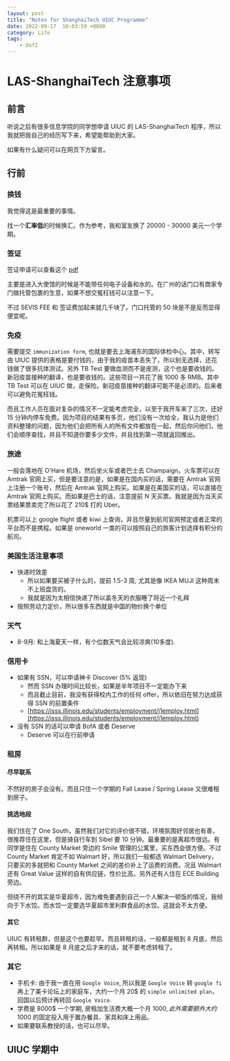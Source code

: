 ```yaml
---
layout: post
title: "Notes for ShanghaiTech UIUC Programme"
date: 2022-09-17  10:03:59 +0800
category: Life
tags: 
    - UofI
---
```


# LAS-ShanghaiTech 注意事项
## 前言
听说之后有很多信息学院的同学想申请 UIUC 的 LAS-ShanghaiTech 程序，所以我就把我自己的经历写下来，希望能帮助到大家。

如果有什么疑问可以在网页下方留言。
## 行前
### 换钱
我觉得这是最重要的事情。

找一个**汇率低**的时候换汇。作为参考，我和室友换了 20000 - 30000 美元一个学期。
### 签证

签证申请可以查看这个 [pdf](https://1drv.ms/b/s!Au3reWMu7K2Cho5X-Pmfd062TCM_kA?e=tkZg3h)

主要是进入大使馆的时候是不能带任何电子设备和水的。在广州的话门口有商家专门做托管包裹的生意，如果不想交冤枉钱可以注意一下。

不过 SEVIS FEE 和 签证费加起来就几千块了。门口托管的 50 块是不是反而显得便宜呢。


### 免疫
需要提交 `immunization form`, 也就是要去上海浦东的国际体检中心。其中，转写由 UIUC 提供的表格是要付钱的，由于我的疫苗本丢失了，所以别无选择，还花钱做了很多抗体测试。另外 TB Test 要做血测而不是皮测，这个也是要收钱的。新冠疫苗接种的翻译，也是要收钱的。这些项目一共花了我 1000 多 RMB。其中 TB Test 可以在 UIUC 做，走保险。新冠疫苗接种的翻译可能不是必须的。后来者可以避免花冤枉钱。

而且工作人员在面对复杂的情况不一定能考虑完全，以至于我开车来了三次，还好 15 分钟内停车免费。因为项目的结果有多页，他们没有一次给全，我认为是他们资料整理的问题，因为他们会把所有人的所有文件都放在一起，然后你问他们，他们会顺序查找，并且不知道你要多少文件，并且找到第一项就返回推出。

### 旅途
一般会落地在 O'Hare 机场，然后坐火车或者巴士去 Champaign。火车票可以在 Amtrak 官网上买，但是要注意的是，如果是在国内买的话，需要在 Amtrak 官网上注册一个账号，然后在 Amtrak 官网上购买。如果是在美国买的话，可以直接在 Amtrak 官网上购买。而如果是巴士的话，注意提前 N 天买票。我就是因为当天买票结果票卖完了所以花了 210$ 打的 Uber。

机票可以上 google flight 或者 kiwi 上查询，并且尽量到航司官网预定或者正常的平台而不是携程。如果是 oneworld 一类的可以按照自己的旅客计划选择有积分的航司。

### 美国生活注意事项
- 快递时效差
    - 所以如果要买被子什么的，提前 1.5-3 周, 尤其是像 IKEA MUJI 这种周末不上班盘货的。
    - 我就是因为太相信快递了所以盖冬天的衣服睡了将近一个礼拜
- 按照劳动力定价，所以很多东西就是中国的物价换个单位

### 天气
- 8-9月: 和上海夏天一样，有个位数天气会比较凉爽(10多度).

### 信用卡
- 如果有 SSN，可以申请神卡 Discover (5% 返现)
    - 然而 SSN 办理时间比较长，如果是半年项目不一定能办下来
    - 而且截止目前，我没有获得校内工作的任何 offer，所以依旧在努力达成获得 SSN 的前置条件
    - [https://isss.illinois.edu/students/employment/j1employ.html](https://isss.illinois.edu/students/employment/j1employ.html)
- 没有 SSN 的话可以申请 BofA 或者 Deserve
    - Deserve 可以在行前申请

### 租房
#### 尽早联系
不然好的房子会没有。而且只住一个学期的 Fall Lease / Spring Lease 又很难租到房子。
#### 挑选地段
我们住在了 One South，虽然我们对它的评价很不错，环境氛围好邻居也有善，很推荐住在这里，但是骑自行车到 Sibel 要 10 分钟。最重要的是离超市很远。有同学是住在 County Market 旁边的 Smile 管理的公寓里，买东西会很方便。不过 County Market 肯定不如 Walmart 好，所以我们一般都选 Walmart Delivery，只要买的多就把和 County Market 之间的差价补上了运费的消费。况且 Walmart 还有 Great Value 这样的自有供应链，性价比高。另外还有人住在 ECE Building 旁边。

但绕不开的其实是华夏超市，因为难免要遇到自己一个人解决一顿饭的情况，我倾向于下水饺。而水饺一定要选华夏超市里利群食品的水饺。这就会不太方便。

#### 其它
UIUC 有转租群，但是这个也要趁早。而且转租的话，一般都是租到 8 月底，然后再转租。所以如果是 8 月底之后才来的话，就不要考虑转租了。
### 其它
- 手机卡: 由于我一直在用 `Google Voice`, 所以我是 `Google Voice` 转 `google fi` 再上了美卡论坛上的家庭车，大约一个月 20$ 的 `simple unlimited plan`，回国以后预计再转回 `Google Voice`.
- 学费是 8000$ 一个学期, 房租加生活费大概一个月 1000$, 此外需要额外大约 1000$ 的固定投入用于置办餐具、家具和床上用品。
- 如果要联系教授的话，也可以尽早。

## UIUC 学期中
